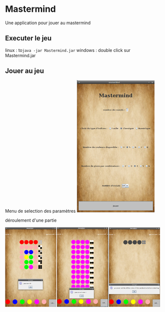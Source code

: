 Mastermind
==========

Une application pour jouer au mastermind

Executer le jeu
-----------------
linux : to```java -jar Mastermind.jar```
windows : double click sur Mastermind.jar

Jouer au jeu
-------------------
Menu de selection des paramètres 
<img src="img/menu.png" alt="drawing" width="50%"/>

déroulement d'une partie
<div style="display:flex;"> 
  <img src="img/win.png" alt="win" width="33%"/>

  <img style="padding:0 2px 0 2px;" src="img/loose.png" alt="loose" width="33%"/>
  <img src="img/must.png" alt="must" width="33%"/>
</div>


